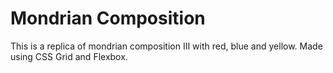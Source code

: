 # Mondrian Composition
This is a replica of mondrian composition III with red, blue and yellow. Made using CSS Grid and Flexbox.
